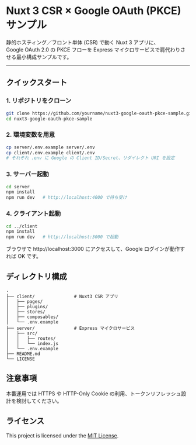 # Nuxt 3 CSR × Google OAuth (PKCE) サンプル

静的ホスティング／フロント単体 (CSR) で動く Nuxt 3 アプリに、  
Google OAuth 2.0 の PKCE フローを Express マイクロサービスで肩代わりさせる最小構成サンプルです。

---

## クイックスタート

### 1. リポジトリをクローン
```bash
git clone https://github.com/yourname/nuxt3-google-oauth-pkce-sample.git
cd nuxt3-google-oauth-pkce-sample
```

### 2. 環境変数を用意
```bash
cp server/.env.example server/.env
cp client/.env.example client/.env
# それぞれ .env に Google の Client ID/Secret、リダイレクト URI を設定
```

### 3. サーバー起動
```bash
cd server
npm install
npm run dev   # http://localhost:4000 で待ち受け
```

### 4. クライアント起動
```bash
cd ../client
npm install
npm run dev   # http://localhost:3000 で起動
```

ブラウザで http://localhost:3000 にアクセスして、Google ログインが動作すれば OK です。


## ディレクトリ構成
```text
.
├── client/               # Nuxt3 CSR アプリ
│   ├── pages/
│   ├── plugins/
│   ├── stores/
│   ├── composables/
│   └── .env.example
├── server/               # Express マイクロサービス
│   ├── src/
│   │   ├── routes/
│   │   └── index.js
│   └── .env.example
├── README.md
└── LICENSE
```

## 注意事項
本番運用では HTTPS や HTTP-Only Cookie の利用、トークンリフレッシュ設計を検討してください。

## ライセンス
This project is licensed under the [MIT License](LICENSE).